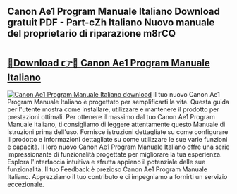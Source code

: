 ## Canon Ae1 Program Manuale Italiano Download gratuit PDF - Part-cZh Italiano Nuovo manuale del proprietario di riparazione m8rCQ

# <h2><a href="http://dfg8m6.blite.top/?on=Canon+Ae1+Program+Manuale+Italiano">🔗Download 👉🔴 Canon Ae1 Program Manuale Italiano</a></h2>

[![Canon Ae1 Program Manuale Italiano download](https://i.imgur.com/lujVjoI.png)](http://dfg8m6.blite.top/?on=Canon+Ae1+Program+Manuale+Italiano)
Il tuo nuovo Canon Ae1 Program Manuale Italiano è progettato per semplificarti la vita. Questa guida per l'utente mostra come installare, utilizzare e mantenere il prodotto per prestazioni ottimali. Per ottenere il massimo dal tuo Canon Ae1 Program Manuale Italiano, ti consigliamo di leggere attentamente questo Manuale di istruzioni prima dell'uso. Fornisce istruzioni dettagliate su come configurare il prodotto e informazioni dettagliate su come utilizzare le sue varie funzioni e capacità. Il loro nuovo Canon Ae1 Program Manuale Italiano offre una serie impressionante di funzionalità progettate per migliorare la tua esperienza. Esplora l'interfaccia intuitiva e sfrutta appieno il potenziale delle sue funzionalità. Il tuo Feedback è prezioso Canon Ae1 Program Manuale Italiano. Apprezziamo il tuo contributo e ci impegniamo a fornirti un servizio eccezionale.
